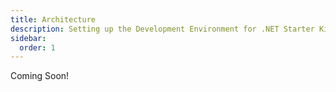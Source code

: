 ```yaml
---
title: Architecture
description: Setting up the Development Environment for .NET Starter Kit Development!
sidebar:
  order: 1
---
```


Coming Soon!